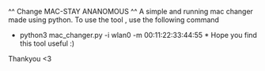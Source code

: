 ^^ Change MAC-STAY ANANOMOUS ^^
A simple and running mac changer made using python.
To use the tool , use the following command 
* python3 mac_changer.py  -i wlan0 -m 00:11:22:33:44:55  *
Hope you find this tool useful :)

Thankyou <3
